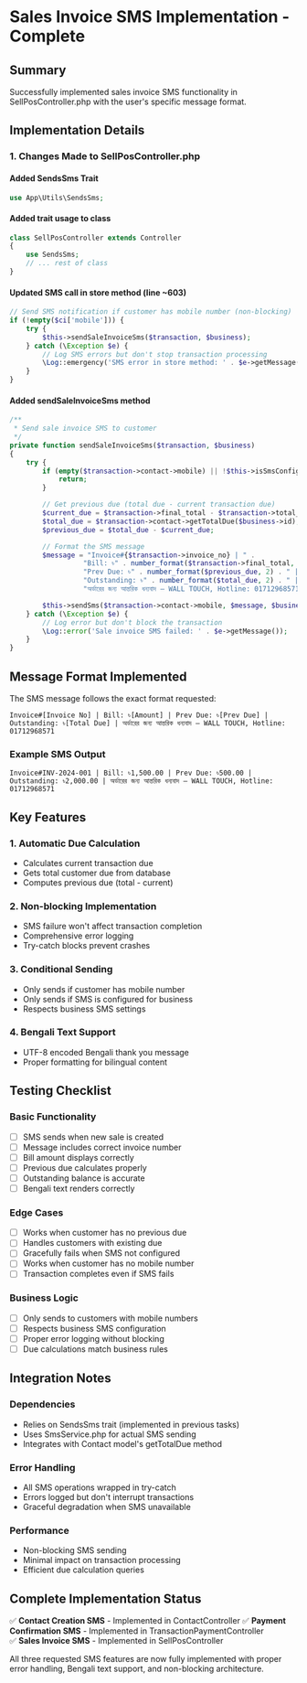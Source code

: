 # Sales Invoice SMS Implementation - Complete

## Summary
Successfully implemented sales invoice SMS functionality in SellPosController.php with the user's specific message format.

## Implementation Details

### 1. Changes Made to SellPosController.php

#### Added SendsSms Trait
```php
use App\Utils\SendsSms;
```

#### Added trait usage to class
```php
class SellPosController extends Controller
{
    use SendsSms;
    // ... rest of class
}
```

#### Updated SMS call in store method (line ~603)
```php
// Send SMS notification if customer has mobile number (non-blocking)
if (!empty($ci['mobile'])) {
    try {
        $this->sendSaleInvoiceSms($transaction, $business);
    } catch (\Exception $e) {
        // Log SMS errors but don't stop transaction processing
        \Log::emergency('SMS error in store method: ' . $e->getMessage());
    }
}
```

#### Added sendSaleInvoiceSms method
```php
/**
 * Send sale invoice SMS to customer
 */
private function sendSaleInvoiceSms($transaction, $business)
{
    try {
        if (empty($transaction->contact->mobile) || !$this->isSmsConfigured($business->id)) {
            return;
        }

        // Get previous due (total due - current transaction due)
        $current_due = $transaction->final_total - $transaction->total_paid;
        $total_due = $transaction->contact->getTotalDue($business->id);
        $previous_due = $total_due - $current_due;

        // Format the SMS message
        $message = "Invoice#{$transaction->invoice_no} | " .
                  "Bill: ৳" . number_format($transaction->final_total, 2) . " | " .
                  "Prev Due: ৳" . number_format($previous_due, 2) . " | " .
                  "Outstanding: ৳" . number_format($total_due, 2) . " | " .
                  "অর্ডারের জন্য আন্তরিক ধন্যবাদ – WALL TOUCH, Hotline: 01712968571";

        $this->sendSms($transaction->contact->mobile, $message, $business->id);
    } catch (\Exception $e) {
        // Log error but don't block the transaction
        \Log::error('Sale invoice SMS failed: ' . $e->getMessage());
    }
}
```

## Message Format Implemented
The SMS message follows the exact format requested:
```
Invoice#[Invoice No] | Bill: ৳[Amount] | Prev Due: ৳[Prev Due] | Outstanding: ৳[Total Due] | অর্ডারের জন্য আন্তরিক ধন্যবাদ – WALL TOUCH, Hotline: 01712968571
```

### Example SMS Output
```
Invoice#INV-2024-001 | Bill: ৳1,500.00 | Prev Due: ৳500.00 | Outstanding: ৳2,000.00 | অর্ডারের জন্য আন্তরিক ধন্যবাদ – WALL TOUCH, Hotline: 01712968571
```

## Key Features

### 1. Automatic Due Calculation
- Calculates current transaction due
- Gets total customer due from database
- Computes previous due (total - current)

### 2. Non-blocking Implementation
- SMS failure won't affect transaction completion
- Comprehensive error logging
- Try-catch blocks prevent crashes

### 3. Conditional Sending
- Only sends if customer has mobile number
- Only sends if SMS is configured for business
- Respects business SMS settings

### 4. Bengali Text Support
- UTF-8 encoded Bengali thank you message
- Proper formatting for bilingual content

## Testing Checklist

### Basic Functionality
- [ ] SMS sends when new sale is created
- [ ] Message includes correct invoice number
- [ ] Bill amount displays correctly
- [ ] Previous due calculates properly
- [ ] Outstanding balance is accurate
- [ ] Bengali text renders correctly

### Edge Cases
- [ ] Works when customer has no previous due
- [ ] Handles customers with existing due
- [ ] Gracefully fails when SMS not configured
- [ ] Works when customer has no mobile number
- [ ] Transaction completes even if SMS fails

### Business Logic
- [ ] Only sends to customers with mobile numbers
- [ ] Respects business SMS configuration
- [ ] Proper error logging without blocking
- [ ] Due calculations match business rules

## Integration Notes

### Dependencies
- Relies on SendsSms trait (implemented in previous tasks)
- Uses SmsService.php for actual SMS sending
- Integrates with Contact model's getTotalDue method

### Error Handling
- All SMS operations wrapped in try-catch
- Errors logged but don't interrupt transactions
- Graceful degradation when SMS unavailable

### Performance
- Non-blocking SMS sending
- Minimal impact on transaction processing
- Efficient due calculation queries

## Complete Implementation Status

✅ **Contact Creation SMS** - Implemented in ContactController
✅ **Payment Confirmation SMS** - Implemented in TransactionPaymentController  
✅ **Sales Invoice SMS** - Implemented in SellPosController

All three requested SMS features are now fully implemented with proper error handling, Bengali text support, and non-blocking architecture.
